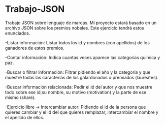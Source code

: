 # Trabajo-JSON
Trabajo JSON sobre lenguaje de marcas.
Mi proyecto estará basado en un archivo JSON sobre los premios nobeles. Este ejercicio tendrá estos enunciados.

-Listar información: Listar todos los id y nombres (con apellidos) de los ganadores de estos premios.

-Contar información: Indica cuantas veces aparece las categorías química y paz. 

-Buscar o filtrar información: Filtrar pidiendo el año y la categoría y que muestre todas las caracterías de los galardonados o premiados (laureates).

-Buscar información relacionada: Pedir el id del autor y que nos muestre todo sobre ese id;su nombre, su motivo (motivation) y la parte de ese mismo (share).

-Ejercicio libre -> Intercambiar autor: Pidiendo el id de la persona que quieres cambiar y el id del que quieres remplazar, intercambiar el nombre y el apellido de ellos. 
